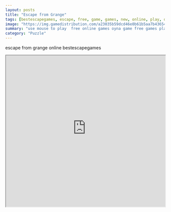 ```yaml
---
layout: posts
title: "Escape from Grange"
tags: [bestescapegames, escape, free, game, games, new, online, play, download, grange, free, online, games, oyna, game, free, games, play, play, games]
image: "https://img.gamedistribution.com/a23035b59dcd46e0b61b5aa7b436540d.jpg"
summary: "use mouse to play  free online games oyna game free games play play games"
category: "Puzzle"
---
```


escape from grange online bestescapegames

<iframe width="100%" height="480px;" src="https://flash.gamedistribution.com?game=a23035b59dcd46e0b61b5aa7b436540d"></iframe>